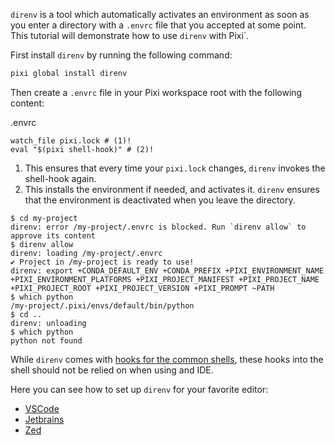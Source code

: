 `direnv` is a tool which automatically activates an environment as soon as you enter a directory with a `.envrc` file that you accepted at some point. This tutorial will demonstrate how to use `direnv` with Pixi\`.

First install `direnv` by running the following command:

```bash
pixi global install direnv

```

Then create a `.envrc` file in your Pixi workspace root with the following content:

.envrc

```shell
watch_file pixi.lock # (1)!
eval "$(pixi shell-hook)" # (2)!

```

1. This ensures that every time your `pixi.lock` changes, `direnv` invokes the shell-hook again.
1. This installs the environment if needed, and activates it. `direnv` ensures that the environment is deactivated when you leave the directory.

```shell
$ cd my-project
direnv: error /my-project/.envrc is blocked. Run `direnv allow` to approve its content
$ direnv allow
direnv: loading /my-project/.envrc
✔ Project in /my-project is ready to use!
direnv: export +CONDA_DEFAULT_ENV +CONDA_PREFIX +PIXI_ENVIRONMENT_NAME +PIXI_ENVIRONMENT_PLATFORMS +PIXI_PROJECT_MANIFEST +PIXI_PROJECT_NAME +PIXI_PROJECT_ROOT +PIXI_PROJECT_VERSION +PIXI_PROMPT ~PATH
$ which python
/my-project/.pixi/envs/default/bin/python
$ cd ..
direnv: unloading
$ which python
python not found

```

While `direnv` comes with [hooks for the common shells](https://direnv.net/docs/hook.html), these hooks into the shell should not be relied on when using and IDE.

Here you can see how to set up `direnv` for your favorite editor:

- [VSCode](../../editor/vscode/#direnv-extension)
- [Jetbrains](../../editor/jetbrains/#direnv)
- [Zed](../../editor/zed/)
